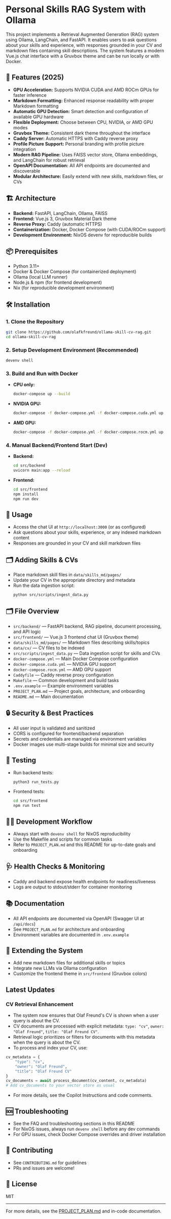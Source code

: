 # Personal Skills RAG System with Ollama

This project implements a Retrieval Augmented Generation (RAG) system using Ollama, LangChain, and FastAPI. It enables users to ask questions about your skills and experience, with responses grounded in your CV and markdown files containing skill descriptions. The system features a modern Vue.js chat interface with a Gruvbox theme and can be run locally or with Docker.

## 🚀 Features (2025)

- **GPU Acceleration:** Supports NVIDIA CUDA and AMD ROCm GPUs for faster inference
- **Markdown Formatting:** Enhanced response readability with proper Markdown formatting
- **Automatic GPU Detection:** Smart detection and configuration of available GPU hardware
- **Flexible Deployment:** Choose between CPU, NVIDIA, or AMD GPU modes
- **Gruvbox Theme:** Consistent dark theme throughout the interface
- **Caddy Server:** Automatic HTTPS with Caddy reverse proxy
- **Profile Picture Support:** Personal branding with profile picture integration
- **Modern RAG Pipeline:** Uses FAISS vector store, Ollama embeddings, and LangChain for robust retrieval
- **OpenAPI Documentation:** All API endpoints are documented and discoverable
- **Modular Architecture:** Easily extend with new skills, markdown files, or CVs

## 🏗️ Architecture

- **Backend:** FastAPI, LangChain, Ollama, FAISS
- **Frontend:** Vue.js 3, Gruvbox Material Dark theme
- **Reverse Proxy:** Caddy (automatic HTTPS)
- **Containerization:** Docker, Docker Compose (with CUDA/ROCm support)
- **Development Environment:** NixOS devenv for reproducible builds

## 📦 Prerequisites

- Python 3.11+
- Docker & Docker Compose (for containerized deployment)
- Ollama (local LLM runner)
- Node.js & npm (for frontend development)
- Nix (for reproducible development environment)

## 🛠️ Installation

### 1. Clone the Repository
```bash
git clone https://github.com/olafkfreund/ollama-skill-cv-rag.git
cd ollama-skill-cv-rag
```

### 2. Setup Development Environment (Recommended)
```bash
devenv shell
```

### 3. Build and Run with Docker
- **CPU only:**
  ```bash
  docker-compose up --build
  ```
- **NVIDIA GPU:**
  ```bash
  docker-compose -f docker-compose.yml -f docker-compose.cuda.yml up --build
  ```
- **AMD GPU:**
  ```bash
  docker-compose -f docker-compose.yml -f docker-compose.rocm.yml up --build
  ```

### 4. Manual Backend/Frontend Start (Dev)
- **Backend:**
  ```bash
  cd src/backend
  uvicorn main:app --reload
  ```
- **Frontend:**
  ```bash
  cd src/frontend
  npm install
  npm run dev
  ```

## 📝 Usage
- Access the chat UI at `http://localhost:3000` (or as configured)
- Ask questions about your skills, experience, or any indexed markdown content
- Responses are grounded in your CV and skill markdown files

## 🗂️ Adding Skills & CVs
- Place markdown skill files in `data/skills_md/pages/`
- Update your CV in the appropriate directory and metadata
- Run the data ingestion script:
  ```bash
  python src/scripts/ingest_data.py
  ```

## 🗂️ File Overview

- `src/backend/` — FastAPI backend, RAG pipeline, document processing, and API logic
- `src/frontend/` — Vue.js 3 frontend chat UI (Gruvbox theme)
- `data/skills_md/pages/` — Markdown files describing skills/topics
- `data/cv/` — CV files to be indexed
- `src/scripts/ingest_data.py` — Data ingestion script for skills and CVs
- `docker-compose.yml` — Main Docker Compose configuration
- `docker-compose.cuda.yml` — NVIDIA GPU support
- `docker-compose.rocm.yml` — AMD GPU support
- `Caddyfile` — Caddy reverse proxy configuration
- `Makefile` — Common development and build tasks
- `.env.example` — Example environment variables
- `PROJECT_PLAN.md` — Project goals, architecture, and onboarding
- `README.md` — Main documentation

## 🔒 Security & Best Practices
- All user input is validated and sanitized
- CORS is configured for frontend/backend separation
- Secrets and credentials are managed via environment variables
- Docker images use multi-stage builds for minimal size and security

## 🧪 Testing
- Run backend tests:
  ```bash
  python3 run_tests.py
  ```
- Frontend tests:
  ```bash
  cd src/frontend
  npm run test
  ```

## 🧑‍💻 Development Workflow
- Always start with `devenv shell` for NixOS reproducibility
- Use the Makefile and scripts for common tasks
- Refer to `PROJECT_PLAN.md` and this README for up-to-date goals and onboarding

## 🩺 Health Checks & Monitoring
- Caddy and backend expose health endpoints for readiness/liveness
- Logs are output to stdout/stderr for container monitoring

## 📚 Documentation
- All API endpoints are documented via OpenAPI (Swagger UI at `/api/docs`)
- See `PROJECT_PLAN.md` for architecture and onboarding
- Environment variables are documented in `.env.example`

## 🧩 Extending the System
- Add new markdown files for additional skills or topics
- Integrate new LLMs via Ollama configuration
- Customize the frontend theme in `src/frontend` (Gruvbox colors)

## Latest Updates

### CV Retrieval Enhancement
- The system now ensures that Olaf Freund's CV is shown when a user query is about the CV.
- CV documents are processed with explicit metadata: `type: "cv"`, `owner: "Olaf Freund"`, `title: "Olaf Freund CV"`.
- Retrieval logic prioritizes or filters for documents with this metadata when the query is about the CV.
- To process and index your CV, use:

```python
cv_metadata = {
    "type": "cv",
    "owner": "Olaf Freund",
    "title": "Olaf Freund CV"
}
cv_documents = await process_document(cv_content, cv_metadata)
# Add cv_documents to your vector store as usual
```

- For more details, see the Copilot Instructions and code comments.

## 🆘 Troubleshooting
- See the FAQ and troubleshooting sections in this README
- For NixOS issues, always run `devenv shell` before any dev commands
- For GPU issues, check Docker Compose overrides and driver installation

## 🤝 Contributing
- See `CONTRIBUTING.md` for guidelines
- PRs and issues are welcome!

## 📄 License
MIT

---

For more details, see the [PROJECT_PLAN.md](./PROJECT_PLAN.md) and in-code documentation.
